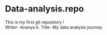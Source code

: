 # Data-analysis.repo
This is my first git repository !
<br>
Writer- Ananya k.
Title- My data analysis journey